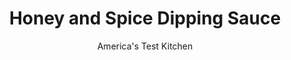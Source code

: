 ---
layout: ../../layouts/MarkdownPostLayout.astro
title: Honey and Spice Dipping Sauce
author: America's Test Kitchen
pubDate: 2023-03-15
description: ""
image_url: https://res.cloudinary.com/hksqkdlah/image/upload/ar_1:1,c_fill,dpr_2.0,f_auto,fl_lossy.progressive.strip_profile,g_faces:auto,q_auto:low,w_344/SFS_ChickpeaFries-77_kyk5it
tags: ["Side Dishes","Condiments"]
calories: 1677
protein: 
carbohydrates: 2
fats: 22
fiber: 
ingredients: ["1 cup, mayonnaise","1 tablespoon, honey","2 teaspoons, cider vinegar","2 teaspoons, ras el hanout"]
serves: 8
time: "10 minutes"
instructions: ["Whisk all ingredients together in small bowl. Season with salt and pepper to taste. (Sauce can be refrigerated for up to 2 days.)"]
nutrition: ["8 mg Potassium, K","2 mg Phosphorus, P","2 mg Calcium, Ca","1 mg Magnesium, Mg","167 mg Sodium, Na","22 g Total lipid (fat)","5 g Fatty acids, total monounsaturated","13 g Fatty acids, total polyunsaturated","11 mg Cholesterol","3 g Fatty acids, total saturated","2 g Sugars, total","1 g Water","2 g Carbohydrate, by difference","2 g Carbohydrates (net)","209 kcal Energy","2 g Sugars, added","1677 calories"]
notes: "Serve this mildly sweet, warmly spiced sauce with Chickpea Fries or potato fries, or use it as a sandwich spread."
---